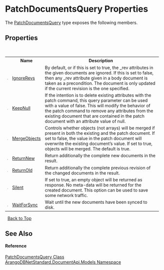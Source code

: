 # PatchDocumentsQuery Properties
 

The <a href="6f21f520-c056-a2b9-a247-1425249b0e22">PatchDocumentsQuery</a> type exposes the following members.


## Properties
&nbsp;<table><tr><th></th><th>Name</th><th>Description</th></tr><tr><td>![Public property](media/pubproperty.gif "Public property")</td><td><a href="ca8180c2-8cf9-6163-c469-c7efa769dfdd">IgnoreRevs</a></td><td>
By default, or if this is set to true, the _rev attributes in the given documents are ignored. If this is set to false, then any _rev attribute given in a body document is taken as a precondition. The document is only updated if the current revision is the one specified.</td></tr><tr><td>![Public property](media/pubproperty.gif "Public property")</td><td><a href="00eadb9a-9407-37e8-9570-1e00d6090dbe">KeepNull</a></td><td>
If the intention is to delete existing attributes with the patch command, this query parameter can be used with a value of false. This will modify the behavior of the patch command to remove any attributes from the existing document that are contained in the patch document with an attribute value of null.</td></tr><tr><td>![Public property](media/pubproperty.gif "Public property")</td><td><a href="f7649fe9-aea6-8a88-3951-06b378aa8a3a">MergeObjects</a></td><td>
Controls whether objects (not arrays) will be merged if present in both the existing and the patch document. If set to false, the value in the patch document will overwrite the existing document’s value. If set to true, objects will be merged. The default is true.</td></tr><tr><td>![Public property](media/pubproperty.gif "Public property")</td><td><a href="0e39ef47-ddf9-8db7-0e2f-073b691af703">ReturnNew</a></td><td>
Return additionally the complete new documents in the result.</td></tr><tr><td>![Public property](media/pubproperty.gif "Public property")</td><td><a href="0f2b8312-e369-7650-a810-70261227675d">ReturnOld</a></td><td>
Return additionally the complete previous revision of the changed documents in the result.</td></tr><tr><td>![Public property](media/pubproperty.gif "Public property")</td><td><a href="fdcb7e42-74c3-4c57-7eda-b4cf84f8a38b">Silent</a></td><td>
If set to true, an empty object will be returned as response. No meta-data will be returned for the created document. This option can be used to save some network traffic.</td></tr><tr><td>![Public property](media/pubproperty.gif "Public property")</td><td><a href="a37cf47e-8612-43fc-31e3-16b68d46fafd">WaitForSync</a></td><td>
Wait until the new documents have been synced to disk.</td></tr></table>&nbsp;
<a href="#patchdocumentsquery-properties">Back to Top</a>

## See Also


#### Reference
<a href="6f21f520-c056-a2b9-a247-1425249b0e22">PatchDocumentsQuery Class</a><br /><a href="81a73561-cfc6-64b8-9923-29f0333f4867">ArangoDBNetStandard.DocumentApi.Models Namespace</a><br />
